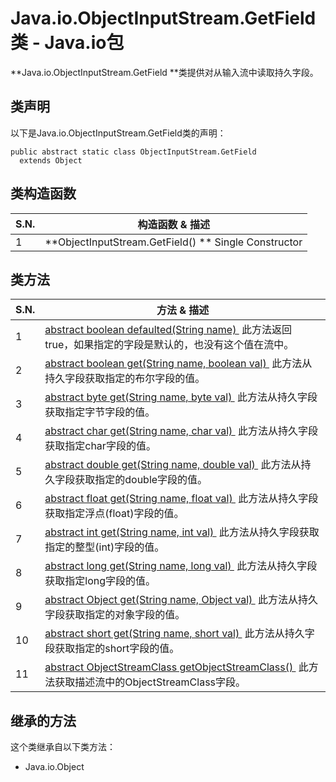 # Java.io.ObjectInputStream.GetField类 - Java.io包

**Java.io.ObjectInputStream.GetField **类提供对从输入流中读取持久字段。

## 类声明

以下是Java.io.ObjectInputStream.GetField类的声明：

```
public abstract static class ObjectInputStream.GetField
  extends Object
```

## 类构造函数

| S.N. | 构造函数 & 描述 |
| --- | --- |
| 1 | **ObjectInputStream.GetField() ** Single Constructor |

## 类方法

| S.N. | 方法 & 描述 |
| --- | --- |
| 1 | [abstract boolean defaulted(String name) ](http://www.yiibai.com/java/io/objectinputstream.getfield_defaulted.html) 此方法返回true，如果指定的字段是默认的，也没有这个值在流中。 |
| 2 | [abstract boolean get(String name, boolean val) ](http://www.yiibai.com/java/io/objectinputstream.getfield_get_boolean.html) 此方法从持久字段获取指定的布尔字段的值。 |
| 3 | [abstract byte get(String name, byte val) ](http://www.yiibai.com/java/io/objectinputstream.getfield_get_byte.html) 此方法从持久字段获取指定字节字段的值。 |
| 4 | [abstract char get(String name, char val) ](http://www.yiibai.com/java/io/objectinputstream.getfield_get_char.html) 此方法从持久字段获取指定char字段的值。 |
| 5 | [abstract double get(String name, double val) ](http://www.yiibai.com/java/io/objectinputstream.getfield_get_double.html) 此方法从持久字段获取指定的double字段的值。 |
| 6 | [abstract float get(String name, float val) ](http://www.yiibai.com/java/io/objectinputstream.getfield_get_float.html) 此方法从持久字段获取指定浮点(float)字段的值。 |
| 7 | [abstract int get(String name, int val) ](http://www.yiibai.com/java/io/objectinputstream.getfield_get_int.html) 此方法从持久字段获取指定的整型(int)字段的值。 |
| 8 | [abstract long get(String name, long val) ](http://www.yiibai.com/java/io/objectinputstream.getfield_get_long.html) 此方法从持久字段获取指定long字段的值。 |
| 9 | [abstract Object get(String name, Object val) ](http://www.yiibai.com/java/io/objectinputstream.getfield_get_object.html) 此方法从持久字段获取指定的对象字段的值。 |
| 10 | [abstract short get(String name, short val) ](http://www.yiibai.com/java/io/objectinputstream.getfield_get_short.html) 此方法从持久字段获取指定的short字段的值。 |
| 11 | [abstract ObjectStreamClass getObjectStreamClass() ](http://www.yiibai.com/java/io/objectinputstream.getfield_getobjectstreamclass.html) 此方法获取描述流中的ObjectStreamClass字段。 |

## 继承的方法

这个类继承自以下类方法：

*   Java.io.Object

